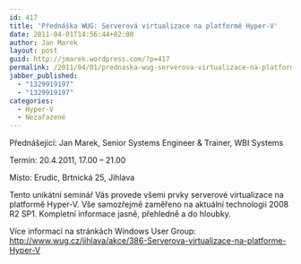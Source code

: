 ```yaml
---
id: 417
title: 'Přednáška WUG: Serverová virtualizace na platformě Hyper-V'
date: 2011-04-01T14:56:44+02:00
author: Jan Marek
layout: post
guid: http://jmarek.wordpress.com/?p=417
permalink: /2011/04/01/prednaska-wug-serverova-virtualizace-na-platforme-hyper-v/
jabber_published:
  - "1329919197"
  - "1329919197"
categories:
  - Hyper-V
  - Nezařazené
---
```

Přednášející: Jan Marek, Senior Systems Engineer & Trainer, WBI Systems

Termín: 20.4.2011, 17.00 &#8211; 21.00

Místo: Erudic, Brtnická 25, Jihlava

Tento unikátní seminář Vás provede všemi prvky serverové virtualizace na platformě Hyper-V. Vše samozřejmě zaměřeno na aktuální technologii 2008 R2 SP1. Kompletní informace jasně, přehledně a do hloubky.

Více informací na stránkách Windows User Group: <http://www.wug.cz/jihlava/akce/386-Serverova-virtualizace-na-platforme-Hyper-V>